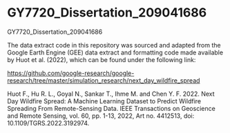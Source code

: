 # GY7720_Dissertation_209041686
GY7720_Dissertation_209041686

The data extract code in this repository was sourced and adapted from the Google Earth Engine (GEE) data extract and formatting code made available by Huot et al. (2022), which can be found under the following link:

https://github.com/google-research/google-research/tree/master/simulation_research/next_day_wildfire_spread

Huot F., Hu R. L., Goyal N., Sankar T., Ihme M. and Chen Y. F. 2022. Next Day Wildfire Spread: A Machine Learning Dataset to Predict Wildfire Spreading From Remote-Sensing Data. IEEE Transactions on Geoscience and Remote Sensing, vol. 60, pp. 1-13, 2022, Art no. 4412513, doi: 10.1109/TGRS.2022.3192974.
